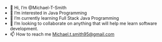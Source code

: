 - 👋 Hi, I’m @Michael-T-Smith
- 👀 I’m interested in Java Programming
- 🌱 I’m currently learning Full Stack Java Programming
- 💞️ I’m looking to collaborate on anything that will help me learn software development.
- 📫 How to reach me Michael.t.smith95@gmail.com


<!---
Michael-T-Smith/Michael-T-Smith is a ✨ special ✨ repository because its `README.md` (this file) appears on your GitHub profile.
You can click the Preview link to take a look at your changes.
--->
